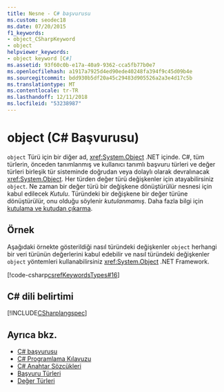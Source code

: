 ```yaml
---
title: Nesne - C# başvurusu
ms.custom: seodec18
ms.date: 07/20/2015
f1_keywords:
- object_CSharpKeyword
- object
helpviewer_keywords:
- object keyword [C#]
ms.assetid: 93f60c0b-e17a-40a9-9362-cca5fb77b0e7
ms.openlocfilehash: a1917a7925d4ed90ede40248fa394f9c45d09b4e
ms.sourcegitcommit: bdd930b5df20a45c29483d905526a2a3e4d17c5b
ms.translationtype: MT
ms.contentlocale: tr-TR
ms.lasthandoff: 12/11/2018
ms.locfileid: "53238987"
---
```

# <a name="object-c-reference"></a>object (C# Başvurusu)

`object` Türü için bir diğer ad, <xref:System.Object> .NET içinde. C#, tüm türlerin, önceden tanımlanmış ve kullanıcı tanımlı başvuru türleri ve değer türleri birleşik tür sisteminde doğrudan veya dolaylı olarak devralınacak <xref:System.Object>. Her türden değer türü değişkenler için atayabilirsiniz `object`. Ne zaman bir değer türü bir değişkene dönüştürülür nesnesi için kabul edilecek *Kutulu*. Türündeki bir değişkene bir değer türüne dönüştürülür, onu olduğu söylenir *kutulanmamış*. Daha fazla bilgi için [kutulama ve kutudan çıkarma](../../../csharp/programming-guide/types/boxing-and-unboxing.md).

## <a name="example"></a>Örnek

Aşağıdaki örnekte gösterildiği nasıl türündeki değişkenler `object` herhangi bir veri türünün değerlerini kabul edebilir ve nasıl türündeki değişkenler `object` yöntemleri kullanabilirsiniz <xref:System.Object> .NET Framework.

[!code-csharp[csrefKeywordsTypes#16](~/samples/snippets/csharp/VS_Snippets_VBCSharp/csrefKeywordsTypes/CS/keywordsTypes.cs#16)]

## <a name="c-language-specification"></a>C# dili belirtimi

[!INCLUDE[CSharplangspec](~/includes/csharplangspec-md.md)]

## <a name="see-also"></a>Ayrıca bkz.

- [C# başvurusu](../index.md)
- [C# Programlama Kılavuzu](../../programming-guide/index.md)
- [C# Anahtar Sözcükleri](index.md)
- [Başvuru Türleri](reference-types.md)
- [Değer Türleri](value-types.md)